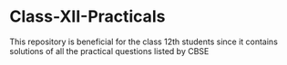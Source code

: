 # Class-XII-Practicals

This repository is beneficial for the class 12th students since it contains solutions of all the practical questions listed by CBSE
